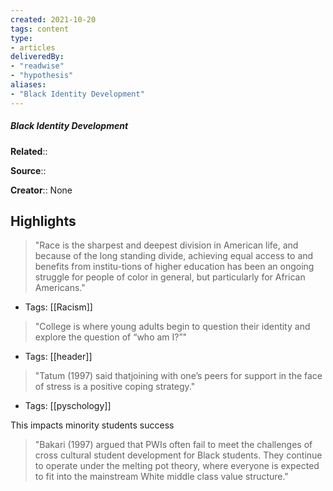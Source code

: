 ```yaml
---
created: 2021-10-20
tags: content
type: 
- articles
deliveredBy: 
- "readwise"
- "hypothesis"
aliases:
- "Black Identity Development"
---
```

##### Black Identity Development

**Related**:: 

**Source**:: 

**Creator**:: None

## Highlights
  
> "Race is the sharpest and deepest division in American life, and because of the long standing divide, achieving equal access to and benefits from institu-tions of higher education has been an ongoing struggle for people of color in general, but particularly for African Americans." 
- Tags: [[Racism]]

  
> "College is where young adults begin to question their identity and explore the question of “who am I?”" 
- Tags: [[header]]

  
> "Tatum (1997) said thatjoining with one’s peers for support in the face of stress is a positive coping strategy." 
- Tags: [[pyschology]]

This impacts minority students success  
> "Bakari (1997) argued that PWIs often fail to meet the challenges of cross cultural student development for Black students. They continue to operate under the melting pot theory, where everyone is expected to fit into the mainstream White middle class value structure." 

